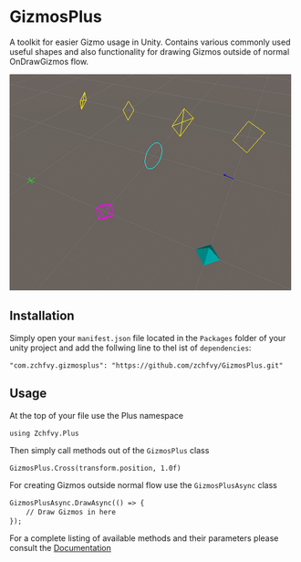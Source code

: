 # GizmosPlus
A toolkit for easier Gizmo usage in Unity.
Contains various commonly used useful shapes and also functionality for
drawing Gizmos outside of normal OnDrawGizmos flow.

![some gizmos from this package](Images/showcase.png)


## Installation

Simply open your `manifest.json` file located in the `Packages` folder of your
unity project and add the follwing line to thel ist of `dependencies`:
```
"com.zchfvy.gizmosplus": "https://github.com/zchfvy/GizmosPlus.git"
```

## Usage

At the top of your file use the Plus namespace
```
using Zchfvy.Plus
```

Then simply call methods out of the `GizmosPlus` class
```
GizmosPlus.Cross(transform.position, 1.0f)
```

For creating Gizmos outside normal flow use the `GizmosPlusAsync` class
```
GizmosPlusAsync.DrawAsync(() => {
    // Draw Gizmos in here
});
```

For a complete listing of available methods and their parameters please consult
the [Documentation](https://zchfvy.github.io/GizmosPlus/Documentation/html/classZchfvy_1_1Plus_1_1GizmosPlus.html)
